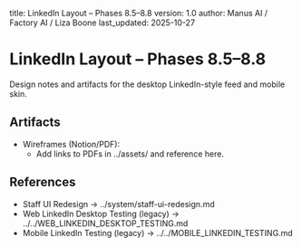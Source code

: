 title: LinkedIn Layout – Phases 8.5–8.8
version: 1.0
author: Manus AI / Factory AI / Liza Boone
last_updated: 2025-10-27

# LinkedIn Layout – Phases 8.5–8.8

Design notes and artifacts for the desktop LinkedIn-style feed and mobile skin.

## Artifacts

- Wireframes (Notion/PDF):
  - Add links to PDFs in ../assets/ and reference here.

## References

- Staff UI Redesign → ../system/staff-ui-redesign.md
- Web LinkedIn Desktop Testing (legacy) → ../../WEB_LINKEDIN_DESKTOP_TESTING.md
- Mobile LinkedIn Testing (legacy) → ../../MOBILE_LINKEDIN_TESTING.md
